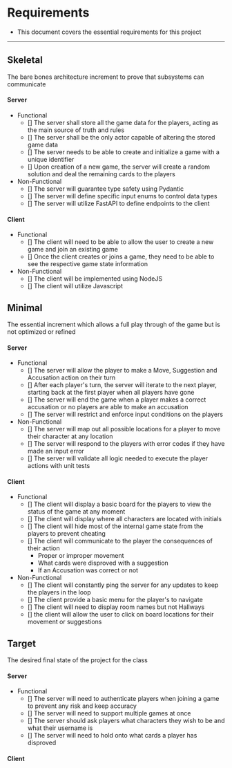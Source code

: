 # Requirements
- This document covers the essential requirements for this project
---

## Skeletal
The bare bones architecture increment to prove that subsystems can communicate

#### Server

- Functional
    - [] The server shall store all the game data for the players, acting as the main source of truth and rules
    - [] The server shall be the only actor capable of altering the stored game data
    - [] The server needs to be able to create and initialize a game with a unique identifier
    - [] Upon creation of a new game, the server will create a random solution and deal the remaining cards to the players
- Non-Functional
    - [] The server will guarantee type safety using Pydantic
    - [] The server will define specific input enums to control data types
    - [] The server will utilize FastAPI to define endpoints to the client

#### Client

- Functional
    - [] The client will need to be able to allow the user to create a new game and join an existing game
    - [] Once the client creates or joins a game, they need to be able to see the respective game state information
- Non-Functional
    - [] The client will be implemented using NodeJS
    - [] The client will utilize Javascript

## Minimal
The essential increment which allows a full play through of the game but is not optimized or refined

#### Server

- Functional
    - [] The server will allow the player to make a Move, Suggestion and Accusation action on their turn
    - [] After each player's turn, the server will iterate to the next player, starting back at the first player when all players have gone
    - [] The server will end the game when a player makes a correct accusation or no players are able to make an accusation 
    - [] The server will restrict and enforce input conditions on the players 
- Non-Functional 
    - [] The server will map out all possible locations for a player to move their character at any location 
    - [] The server will respond to the players with error codes if they have made an input error
    - [] The server will validate all logic needed to execute the player actions with unit tests

#### Client

- Functional 
    - [] The client will display a basic board for the players to view the status of the game at any moment
    - [] The client will display where all characters are located with initials
    - [] The client will hide most of the internal game state from the players to prevent cheating
    - [] The client will communicate to the player the consequences of their action 
      - Proper or improper movement
      - What cards were disproved with a suggestion 
      - If an Accusation was correct or not 
- Non-Functional 
    - [] The client will constantly ping the server for any updates to keep the players in the loop
    - [] The client provide a basic menu for the player's to navigate
    - [] The client will need to display room names but not Hallways
    - [] the client will allow the user to click on board locations for their movement or suggestions

## Target
The desired final state of the project for the class

#### Server

- Functional 
    - [] The server will need to authenticate players when joining a game to prevent any risk and keep accuracy
    - [] The server will need to support multiple games at once 
    - [] The server should ask players what characters they wish to be and what their username is 
    - [] The server will need to hold onto what cards a player has disproved 

#### Client 

